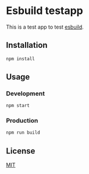 # Esbuild testapp

This is a test app to test [esbuild](https://esbuild.github.io/).

## Installation

```bash
npm install
```

## Usage

### Development

```bash
npm start
```

### Production

```bash
npm run build
```

## License

[MIT](https://choosealicense.com/licenses/mit/)

